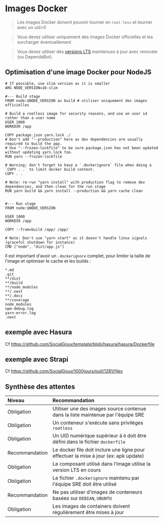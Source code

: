 # Images Docker

> Les images Docker doivent pouvoir tourner en `root-less` et tourner avec un uid>0

> Vous devez utiliser uniquement des images Docker officielles et les surcharger éventuellement

> Vous devez utiliser des [versions LTS](https://nodejs.dev/fr/about/releases/) maintenues à jour avec renovate (ou DependaBot).

## Optimisation d'une image Docker pour NodeJS

```
# If possible, use slim version as it is smaller
ARG NODE_VERSION=16-slim

#--- Build stage
FROM node:$NODE_VERSION as build # utiliser uniquement des images officielles

# Build a rootless image for security reasons, and use an user id rather than a user name
USER 1000
WORKDIR /app

COPY package.json yarn.lock ./
# Don't add "--production" here as dev dependencies are usually required to build the app.
# Use "--frozen-lockfile" to be sure package.json has not been updated without updating yarn.lock too.
RUN yarn --frozen-lockfile

# Warning: don't forget to have a `.dockerignore` file when doing a `COPY . .` to limit docker build context.
COPY . .

# Note: re-run "yarn install" with production flag to remove dev dependencies, and then clean for the run stage
RUN yarn build && yarn install --production && yarn cache clean


#--- Run stage
FROM node:$NODE_VERSION

USER 1000
WORKDIR /app

COPY --from=build /app/ /app/

# Note: Don't use "yarn start" as it doesn't handle linux signals (graceful shutdown for instance)
CMD ["node", "dist/app.js"]
```

Il est important d'avoir un `.dockerignore` complet, pour limiter la taille de l'image et optimiser le cache et les builds :

```
*.md
.git
**/dist
**/build
**/node_modules
**/.next
**/.docz
**/coverage
node_modules
npm-debug.log
yarn-error.log
.next
```

## exemple avec Hasura

Cf https://github.com/SocialGouv/template/blob/hasura/hasura/Dockerfile

## exemple avec Strapi

Cf https://github.com/SocialGouv/1000jours/pull/1281/files

## Synthèse des attentes

|     Niveau     | Recommandation                                                                       |
|:-------------- |:-------------------------------------------------------------------------------------|
|   Obligation   | Utiliser une des images source contenue dans la liste maintenue par l'équipe SRE     |
|   Obligation   | Un conteneur s'exécute sans privilèges `rootless`                                    |
|   Obligation   | Un UID numérique supérieur à `0` doit être défini dans le fichier `dockerfile`       |
| Recommandation | Le docker file doit inclure une ligne pour effectuer la mise à jour (ex: apk update) |
|   Obligation   | Le composant utilisé dans l'image utilise la version LTS en cours                    |
|   Obligation   | Le fichier `.dockerignore` maintenu par l'équipe SRE doit être utilisé               |
| Recommandation | Ne pas utiliser d'images de conteneurs basées sur `DEBIAN`, `UBUNTU`                 |
|   Obligation   | Les images de containers doivent régulièrement être mises à jour                     |
